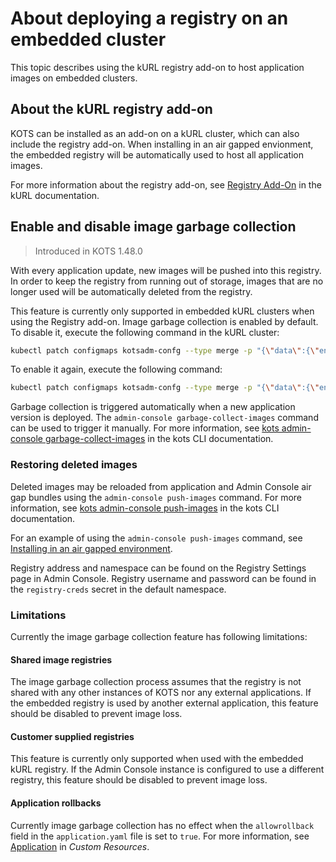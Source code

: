 # About deploying a registry on an embedded cluster

This topic describes using the kURL registry add-on to host application images on embedded clusters.

## About the kURL registry add-on

KOTS can be installed as an add-on on a kURL cluster, which can also include the registry add-on.
When installing in an air gapped envionment, the embedded registry will be automatically used to host all application images.

For more information about the registry add-on, see [Registry Add-On](https://kurl.sh/docs/add-ons/registry) in the kURL documentation.

## Enable and disable image garbage collection

> Introduced in KOTS 1.48.0

With every application update, new images will be pushed into this registry.
In order to keep the registry from running out of storage, images that are no longer used will be automatically deleted from the registry.

This feature is currently only supported in embedded kURL clusters when using the Registry add-on.
Image garbage collection is enabled by default.
To disable it, execute the following command in the kURL cluster:

```bash
kubectl patch configmaps kotsadm-confg --type merge -p "{\"data\":{\"enable-image-deletion\":\"false\"}}"
```

To enable it again, execute the following command:
```bash
kubectl patch configmaps kotsadm-confg --type merge -p "{\"data\":{\"enable-image-deletion\":\"false\"}}"
```

Garbage collection is triggered automatically when a new application version is deployed.
The `admin-console garbage-collect-images` command can be used to trigger it manually. For more information, see [kots admin-console garbage-collect-images](https://kots.io/kots-cli/admin-console/garbage-collect-images/) in the kots CLI documentation.

### Restoring deleted images
Deleted images may be reloaded from application and Admin Console air gap bundles using the `admin-console push-images` command. For more information, see [kots admin-console push-images](https://kots.io/kots-cli/admin-console/push-images/) in the kots CLI documentation.

For an example of using the `admin-console push-images` command, see [Installing in an air gapped environment](installing-existing-cluster-airgapped).

Registry address and namespace can be found on the Registry Settings page in Admin Console.
Registry username and password can be found in the `registry-creds` secret in the default namespace.

### Limitations
Currently the image garbage collection feature has following limitations:

#### Shared image registries
The image garbage collection process assumes that the registry is not shared with any other instances of KOTS nor any external applications.
If the embedded registry is used by another external application, this feature should be disabled to prevent image loss.

#### Customer supplied registries
This feature is currently only supported when used with the embedded kURL registry.
If the Admin Console instance is configured to use a different registry, this feature should be disabled to prevent image loss.

#### Application rollbacks
Currently image garbage collection has no effect when the `allowrollback` field in the `application.yaml` file is set to `true`. For more information, see [Application](../vendor/custom-resource-application) in _Custom Resources_.

